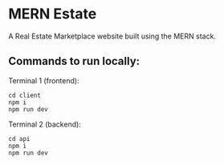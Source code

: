 # MERN Estate

A Real Estate Marketplace website built using the MERN stack.

## Commands to run locally:

Terminal 1 (frontend):
```
cd client
npm i
npm run dev
```
Terminal 2 (backend):
```
cd api
npm i
npm run dev
```